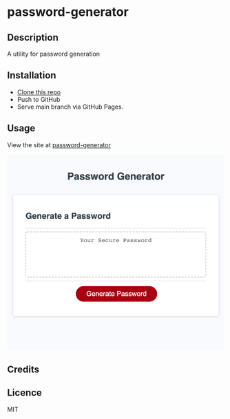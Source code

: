 # password-generator

## Description
A utility for password generation

## Installation
- [Clone this repo](https://github.com/brhestir/password-generator.git)
- Push to GitHub
- Serve main branch via GitHub Pages.

## Usage
View the site at [password-generator](https://brhestir.github.io/password-generator/)

![Preview of password-generator site](assets/images/password-generator.png)

## Credits


## Licence
MIT
